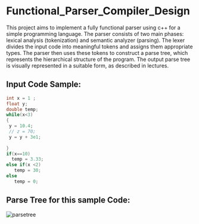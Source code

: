 # Functional_Parser_Compiler_Design


This project aims to implement a fully functional parser using c++ for a simple programming language. The parser consists of two main phases: lexical analysis (tokenization) and semantic analyzer (parsing). The lexer divides the input code into meaningful tokens and assigns them appropriate types. The parser then uses these tokens to construct a parse tree, which represents the hierarchical structure of the program. The output parse tree is visually represented in a suitable form, as described in lectures.

## Input Code Sample: 
```c++
int x = 1 ;
float y;
double temp;
while(x<3)
{
 y = 10.4;
 // z = 70;
 y = y + 3e1;
 
}
if(x==10)
  temp = 3.33;
else if(x <2)
   temp = 30;
else
   temp = 0;
```
   
## Parse Tree for this sample Code:
![parsetree](https://github.com/Seifeldin-Ahmed/Functional_Parser_Compiler_Design/assets/120275931/2e6c6de5-c2b4-4433-a094-327a06544793)
